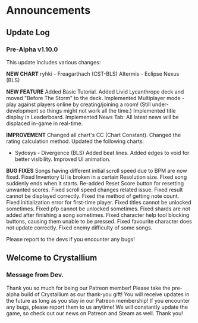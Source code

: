 # Announcements

## Update Log
### Pre-Alpha v1.10.0

This update includes various changes:

<b>NEW CHART</b>
ryhki - Freagarthach (CST-BLS)
Altermis - Eclipse Nexus (BLS)


<b>NEW FEATURE</b>
Added Basic Tutorial.
Added Livid Lycanthrope deck and moved "Before The Storm" to the deck.
Implemented Multiplayer mode - play against players online by creating/joining a room! (Still under-development so things might not work all the time.)
Implemented title display in Leaderboard.
Implemented News Tab: All latest news will be displaced in-game in real-time.


<b>IMPROVEMENT</b>
Changed all chart's CC (Chart Constant).
Changed the rating calculation method.
Updated the following charts:
- Sydosys - Divergence (BLS)
Added beat lines.
Added edges to void for better visibility.
Improved UI animation.


<b>BUG FIXES</b>
Songs having different initial scroll speed due to BPM are now fixed.
Fixed Inventory UI is broken in a certain Resolution size.
Fixed song suddenly ends when it starts.
Re-added Reset Score button for resetting unwanted scores.
Fixed scroll speed changes related issue.
Fixed result cannot be displayed correctly.
Fixed the method of getting note count.
Fixed initialization error for first-time player.
Fixed titles cannot be unlocked sometimes.
Fixed pfp cannot be unlocked sometimes.
Fixed shards are not added after finishing a song sometimes.
Fixed character help tool blocking buttons, causing them unable to be pressed.
Fixed favourite character does not update correctly.
Fixed enemy difficulty of some songs.


Please report to the devs if you encounter any bugs!

## Welcome to Crystallium
### Message from Dev.

Thank you so much for being our Patreon member! Please take the pre-alpha build of Crystallium as our thank-you gift! You will receive updates in the future as long as you stay in our Patreon membership!
If you encounter any bugs, please report them to us anytime! We will constantly update the game, so check out our news on Patreon and Steam as well. Thank you!
